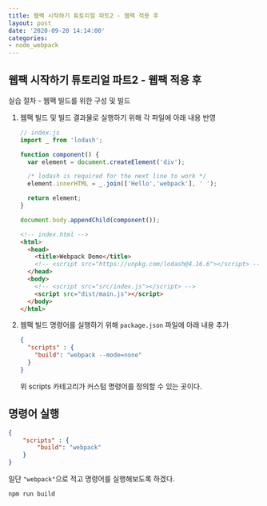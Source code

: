 ```yaml
---
title: 웹팩 시작하기 튜토리얼 파트2 - 웹팩 적용 후
layout: post
date: '2020-09-20 14:14:00'
categories:
- node_webpack
---
```


## 웹팩 시작하기 튜토리얼 파트2 - 웹팩 적용 후

실습 절차 - 웹팩 빌드를 위한 구성 및 빌드

1. 웹팩 빌드 및 빌드 결과물로 실행하기 위해 각 파일에 아래 내용 반영  

   ```javascript
   // index.js
   import _ from 'lodash';
   
   function component() {
     var element = document.createElement('div');
   
     /* lodash is required for the next line to work */
     element.innerHTML = _.join(['Hello','webpack'], ' ');
   
     return element;
   }
   
   document.body.appendChild(component());
   ```
   
   ```html
   <!-- index.html -->
   <html>
     <head>
       <title>Webpack Demo</title>
       <!-- <script src="https://unpkg.com/lodash@4.16.6"></script> -->
     </head>
     <body>
       <!-- <script src="src/index.js"></script> -->
       <script src="dist/main.js"></script>
     </body>
   </html>
   ```
   
2. 웹팩 빌드 명령어를 실행하기 위해 `package.json` 파일에 아래 내용 추가  
   
   ```json
   {
     "scripts" : {
       "build": "webpack --mode=none"
     }
   }
   ```
   
   위 scripts 카테고리가 커스텀 명령어를 정의할 수 있는 곳이다.
   
## 명령어 실행

```json
{
    "scripts" : {
        "build": "webpack"
    }
}
```

일단 `"webpack"`으로 적고 명령어를 실행해보도록 하겠다.

```bash
npm run build
```